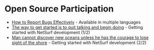 Open Source Participation
=========================

 * [How to Report Bugs Effectively](http://www.chiark.greenend.org.uk/~sgtatham/bugs.html) - Available in multiple languages
 * [The way to get started is to quit talking and begin doing](http://vincentsanders.blogspot.co.uk/2013/03/the-way-to-get-started-is-to-quit.html) - Getting started with NetSurf development (1/2)
 * [Man cannot discover new oceans unless he has the courage to lose sight of the shore](http://vincentsanders.blogspot.co.uk/2013/03/man-cannot-discover-new-oceans-unless.html) - Getting started with NetSurf development (2/2)
 
